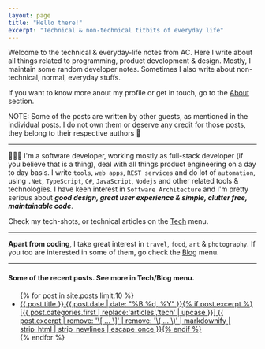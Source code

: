 ```yaml
---
layout: page
title: "Hello there!"
excerpt: "Technical & non-technical titbits of everyday life"
---
```


Welcome to the technical & everyday-life notes from AC. Here I write about all things related to programming, product development & design. Mostly, I maintain some random developer notes. Sometimes I also write about non-technical, normal, everyday stuffs.

If you want to know more anout my profile or get in touch, go to the [About](/about) section.

NOTE: Some of the posts are written by other guests, as mentioned in the individual posts. I do not own them or deserve any credit for those posts, they belong to their respective authors 🙂

----

👨🏻‍💻 I'm a software developer, working mostly as full-stack developer (if you believe that is a thing), deal with all things product engineering on a day to day basis. I write `tools`, `web apps`, `REST services` and do lot of `automation`, using `.Net`, `TypeScript`, `C#`, `JavaScript`, `Nodejs` and other related tools & technologies. I have keen interest in `Software Architecture` and I'm pretty serious about ***good design, great user experience & simple, clutter free, maintainable code***.

Check my tech-shots, or technical articles on the [Tech](/articles/) menu.

----

**Apart from coding**, I take great interest in `travel`, `food`, `art` & `photography`. If you too are interested in some of them, go check the [Blog](/blog/) menu.

----

#### Some of the recent posts. See more in Tech/Blog menu.

<!--site.posts >> site.categories.articles-->
<!--
{% unless post.categories contains "notes"%}
html
{% endunless %}
-->
<ul class="post-list">
{% for post in site.posts limit:10 %}
  <li><article><a href="{{ site.url }}{{ post.url }}">{{ post.title }} <span class="entry-date"><time datetime="{{ post.date | date_to_xmlschema }}">{{ post.date | date: "%B %d, %Y" }}</time></span>{% if post.excerpt %} <span class="excerpt">[{{ post.categories.first | replace:'articles','tech' | upcase }}] {{ post.excerpt | remove: '\[ ... \]' | remove: '\( ... \)' | markdownify | strip_html | strip_newlines | escape_once }}</span>{% endif %}</a></article></li>
{% endfor %}
</ul>